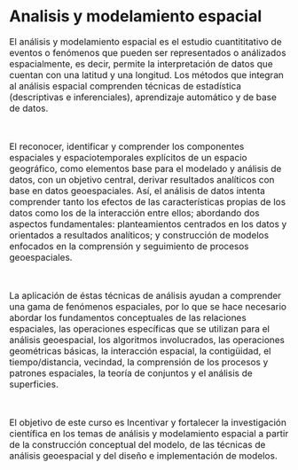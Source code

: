 # Analisis y modelamiento espacial

<p style="font-size:16px">El análisis y modelamiento espacial es el estudio cuantititativo de eventos o fenómenos que pueden ser representados o análizados espacialmente, 
es decir, permite la interpretación de datos que cuentan con una latitud y una longitud. Los métodos que integran al análisis espacial comprenden técnicas  de estadística (descriptivas e inferenciales),
aprendizaje automático y de base de datos.
 </p><br>

<p style="font-size:16px">El reconocer, identificar y comprender los componentes espaciales y espaciotemporales explícitos de un espacio geográfico, 
como elementos base para el modelado y análisis de datos, con un objetivo central, derivar resultados analíticos con base en datos geoespaciales.
Así, el análisis de datos intenta comprender tanto los efectos de las características propias de los datos como los de la interacción entre ellos; 
abordando dos aspectos fundamentales: planteamientos centrados en los datos y orientados a resultados analíticos; 
y construcción de modelos enfocados en la comprensión y seguimiento de procesos geoespaciales. </p><br>


<p style="font-size:16px">La aplicación de éstas técnicas de análisis ayudan a comprender una gama de fenómenos espaciales, por lo que se hace necesario abordar los fundamentos 
conceptuales de las relaciones espaciales, las operaciones específicas que se utilizan para el análisis geoespacial, los algoritmos involucrados, las operaciones geométricas básicas, 
la interacción espacial, la contigüidad, el tiempo/distancia, vecindad, la comprensión de los procesos y patrones espaciales, la teoría de conjuntos y el análisis de superficies. </p><br>


<p style="font-size:16px"> El objetivo de este curso es Incentivar y fortalecer la investigación científica en los temas de análisis y modelamiento espacial a partir de 
la construcción conceptual del modelo, de las técnicas de análisis geoespacial y del diseño e implementación de modelos. </p><br>
